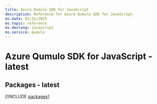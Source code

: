 ```yaml
---
title: Azure Qumulo SDK for JavaScript
description: Reference for Azure Qumulo SDK for JavaScript
ms.date: 03/31/2025
ms.topic: reference
ms.devlang: javascript
ms.service: qumulo
---
```

# Azure Qumulo SDK for JavaScript - latest
## Packages - latest
[!INCLUDE [packages](qumulo-index.md)]